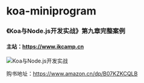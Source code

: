 # koa-miniprogram
### 《Koa与Node.js开发实战》第九章完整案例
#### 主站：https://www.ikcamp.cn

![Koa与Node.js开发实战](https://user-gold-cdn.xitu.io/2018/12/27/167eed7cdaee8860?w=500&h=644&f=jpeg&s=44208)

购书地址：https://www.amazon.cn/dp/B07KZKCQLB
